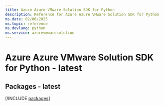 ```yaml
---
title: Azure Azure VMware Solution SDK for Python
description: Reference for Azure Azure VMware Solution SDK for Python
ms.date: 02/06/2025
ms.topic: reference
ms.devlang: python
ms.service: azurevmwaresolution
---
```

# Azure Azure VMware Solution SDK for Python - latest
## Packages - latest
[!INCLUDE [packages](azure-vmware-solution-index.md)]